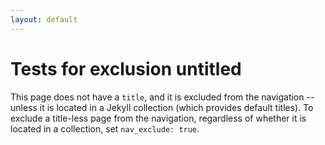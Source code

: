 ```yaml
---
layout: default
---
```

# Tests for exclusion untitled

This page does not have a `title`, and it is excluded from the navigation -- unless it is located in a Jekyll collection (which provides default titles). To exclude a title-less page from the navigation, regardless of whether it is located in a collection, set `nav_exclude: true`.